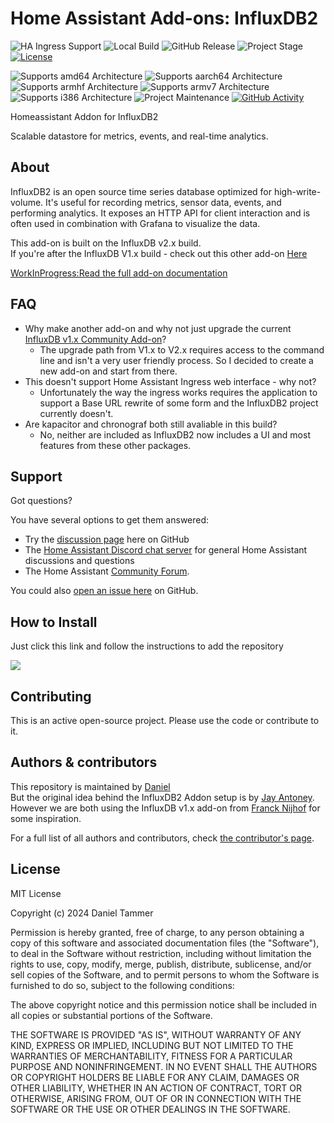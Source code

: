 # Home Assistant Add-ons: InfluxDB2

![HA Ingress Support][influxdb2-ingressSupport]
![Local Build][influxdb2-local-build]
![GitHub Release][influxdb2-releases-shield]
![Project Stage][influxdb2-project-stage-shield]
[![License][influxdb2-license-shield]](LICENSE.md)

![Supports amd64 Architecture][influxdb2-amd64-shield]
![Supports aarch64 Architecture][influxdb2-aarch64-shield]
![Supports armhf Architecture][influxdb2-armhf-shield]
![Supports armv7 Architecture][influxdb2-armv7-shield]
![Supports i386 Architecture][influxdb2-i386-shield]
![Project Maintenance][influxdb2-maintenance-shield]
[![GitHub Activity][influxdb2-commits-shield]][commits]

Homeassistant Addon for InfluxDB2

Scalable datastore for metrics, events, and real-time analytics.

## About

InfluxDB2 is an open source time series database optimized for high-write-volume.
It's useful for recording metrics, sensor data, events,
and performing analytics. It exposes an HTTP API for client interaction and is
often used in combination with Grafana to visualize the data.

This add-on is built on the InfluxDB v2.x build. \
If you're after the InfluxDB V1.x build - check out this other add-on [Here][Influxdbv1]

[WorkInProgress:Read the full add-on documentation][docs]

## FAQ

- Why make another add-on and why not just upgrade the current [InfluxDB v1.x Community Add-on][Influxdbv1]?
  - The upgrade path from V1.x to V2.x requires access to the command line and isn't a very user friendly process. So I decided to create a new add-on and start from there.
- This doesn't support Home Assistant Ingress web interface - why not?
  - Unfortunately the way the ingress works requires the application to support a Base URL rewrite of some form and the InfluxDB2 project currently doesn't.
- Are kapacitor and chronograf both still avaliable in this build?
  - No, neither are included as InfluxDB2 now includes a UI and most features from these other packages.

## Support

Got questions?

You have several options to get them answered:

- Try the [discussion page][githubDiscussions] here on GitHub
- The [Home Assistant Discord chat server][discord-ha] for general Home
  Assistant discussions and questions
- The Home Assistant [Community Forum][forum].

You could also [open an issue here][issue] on GitHub.

## How to Install

Just click this link and follow the instructions to add the repository

<a href="https://my.home-assistant.io/redirect/supervisor_add_addon_repository/?repository_url=https%3A%2F%2Fgithub.com%2Fdattel%2Fhomeassistant-influxdb2"><img src="https://my.home-assistant.io/badges/supervisor_addon.svg" target="_blank"></img><a/>

## Contributing

This is an active open-source project. Please use the code or contribute to it.

## Authors & contributors

This repository is maintained by [Daniel][dattel] \
But the original idea behind the InfluxDB2 Addon setup is by [Jay Antoney][jantoney]. \
However we are both using the InfluxDB v1.x add-on from [Franck Nijhof][frenck] for some inspiration.

For a full list of all authors and contributors,
check [the contributor's page][contributors].

## License

MIT License

Copyright (c) 2024 Daniel Tammer

Permission is hereby granted, free of charge, to any person obtaining a copy
of this software and associated documentation files (the "Software"), to deal
in the Software without restriction, including without limitation the rights
to use, copy, modify, merge, publish, distribute, sublicense, and/or sell
copies of the Software, and to permit persons to whom the Software is
furnished to do so, subject to the following conditions:

The above copyright notice and this permission notice shall be included in all
copies or substantial portions of the Software.

THE SOFTWARE IS PROVIDED "AS IS", WITHOUT WARRANTY OF ANY KIND, EXPRESS OR
IMPLIED, INCLUDING BUT NOT LIMITED TO THE WARRANTIES OF MERCHANTABILITY,
FITNESS FOR A PARTICULAR PURPOSE AND NONINFRINGEMENT. IN NO EVENT SHALL THE
AUTHORS OR COPYRIGHT HOLDERS BE LIABLE FOR ANY CLAIM, DAMAGES OR OTHER
LIABILITY, WHETHER IN AN ACTION OF CONTRACT, TORT OR OTHERWISE, ARISING FROM,
OUT OF OR IN CONNECTION WITH THE SOFTWARE OR THE USE OR OTHER DEALINGS IN THE
SOFTWARE.

[Influxdbv1]: https://github.com/hassio-addons/addon-influxdb
[dattel]: https://github.com/dattel
[jantoney]: https://github.com/jantoney
[frenck]: https://github.com/frenck
[contributors]: https://github.com/Dattel/homeassistant-influxdb2/graphs/contributors
[docs]: https://github.com/Dattel/homeassistant-influxdb2/blob/main/influxdb2/DOCS.md
[issue]: https://github.com/Dattel/homeassistant-influxdb2/issues
[githubDiscussions]: https://github.com/hassio-addons/addon-influxdb/discussions
[discord-ha]: https://discord.com/invite/home-assistant
[forum]: https://community.home-assistant.io/
[influxdb2-local-build]: https://img.shields.io/badge/Home%20Assistant%20--%20local%20build-YES-orange.svg
[influxdb2-ingressSupport]: https://img.shields.io/badge/Home%20Assistant%20--%20ingress%20support-NO-red
[influxdb2-aarch64-shield]: https://img.shields.io/badge/aarch64-untested-orange.svg
[influxdb2-amd64-shield]: https://img.shields.io/badge/amd64-yes-green.svg
[influxdb2-armhf-shield]: https://img.shields.io/badge/armhf-yes-green.svg
[influxdb2-armv7-shield]: https://img.shields.io/badge/armv7-yes-green.svg
[influxdb2-i386-shield]: https://img.shields.io/badge/i386-no-red.svg
[influxdb2-releases-shield]: https://img.shields.io/github/v/release/Dattel/homeassistant-influxdb2.svg
[influxdb2-commits-shield]: https://img.shields.io/github/commit-activity/y/Dattel/homeassistant-influxdb2.svg
[influxdb2-maintenance-shield]: https://img.shields.io/maintenance/yes/2024.svg
[influxdb2-project-stage-shield]: https://img.shields.io/badge/project%20stage-Early%20stage-yellow.svg
[influxdb2-license-shield]: https://img.shields.io/github/license/Jays-Home-Assistant-Add-ons/j-addon-influxdb2.svg
[commits]: https://github.com/Dattel/homeassistant-influxdb2/commits/main
